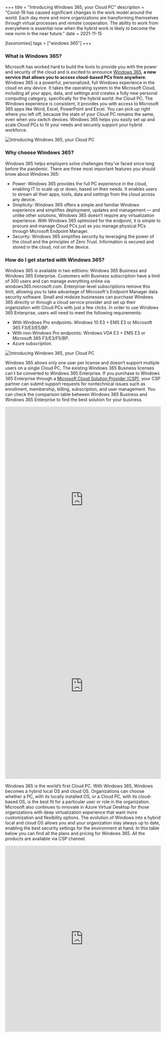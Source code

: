 +++
title = "Introducing Windows 365, your Cloud PC"
description = "Covid-19 has caused significant changes in the work model around the world. Each day more and more organizations are transforming themselves through virtual processes and remote cooperation. The ability to work from everywhere is essential now when the hybrid work is likely to become the new norm in the near future."
date = 2021-11-15

[taxonomies]
tags = ["windows 365"]
+++

### What is Windows 365?

Microsoft has worked hard to build the tools to provide you with the power and security of the cloud and is excited to announce [Windows 365](https://www.microsoft.com/en-us/windows-365), **a new service that allows you to access cloud-based PCs from anywhere**. Windows 365 is a powerful, personalized, full Windows experience in the cloud on any device. It takes the operating system to the Microsoft Cloud, including all your apps, data, and settings and creates a fully new personal computing category, specifically for the hybrid world: the Cloud PC. The Windows experience is consistent, it provides you with access to Microsoft 365 apps like Word, Excel, PowerPoint and Excel. You can pick up right where you left off, because the state of your Cloud PC remains the same, even when you switch devices. Windows 365 helps you easily set up and scale Cloud PCs to fit your needs and securely support your hybrid workforce.

![Introducing Windows 365, your Cloud PC](/img/win365-1.png)

### Why choose Windows 365?

Windows 365 helps employers solve challenges they’ve faced since long before the pandemic. There are three most important features you should know about Windows 365:
* Power: Windows 365 provides the full PC experience in the cloud, enabling IT to scale up or down, based on their needs. It enables users to stream all their apps, tools, data and settings from the cloud across any device.
* Simplicity: Windows 365 offers a simple and familiar Windows experience and simplifies deployment, updates and management — and unlike other solutions, Windows 365 doesn’t require any virtualization experience. With Windows 365 optimized for the endpoint, it is simple to procure and manage Cloud PCs just as you manage physical PCs through Microsoft Endpoint Manager. 
* Security: Windows 365 simplifies security by leveraging the power of the cloud and the principles of Zero Trust. Information is secured and stored in the cloud, not on the device. 

### How do I get started with Windows 365?

Windows 365 is available in two editions: Windows 365 Business and Windows 365 Enterprise. Customers with Business subscription have a limit of 300 users and can manage everything online via windows365.microsoft.com. Enterprise-level subscriptions remove this limit, allowing you to take advantage of Microsoft's Endpoint Manager data security software.
Small and midsize businesses can purchase Windows 365 directly or through a cloud service provider and set up their organization with Cloud PCs with just a few clicks.  In order to use Windows 365 Enterprise, users will need to meet the following requirements:
* With Windows Pro endpoints: Windows 10 E3 + EMS E3 or Microsoft 365 F3/E3/E5/BP.
* With non-Windows Pro endpoints: Windows VDA E3 + EMS E3 or Microsoft 365 F3/E3/F5/BP.
* Azure subscription.

![Introducing Windows 365, your Cloud PC](/img/win365-2.png)

Windows 365 allows only one user per license and doesn’t support multiple users on a single Cloud PC. The existing Windows 365 Business licenses can`t be converted to Windows 365 Enterprise. If you purchase to Windows 365 Enterprise through a [Microsoft Cloud Solution Provider (CSP)](https://o365hq.com/), your CSP partner can submit support requests for nontechnical issues such as enrollment, membership, billing, subscription, and user management. You can check the comparison table between Windows 365 Business and Windows 365 Enterprise to find the best solution for your business.
                        
<iframe src="https://itp365-my.sharepoint.com/:w:/g/personal/ds_itpartner365_com/EVatnBZ1k81EjfREe-Ey7qQBoLPsMg28s253hcINBby_ow?e=ltHlJ1&action=embedview" width="100%" height="600px" frameborder="0" scrolling="no"></iframe>

<iframe src="https://itp365-my.sharepoint.com/:w:/g/personal/ds_itpartner365_com/EYoNmd3W3HdOvSCYQcvTXc8BMOhAXH0mtXXFTbOMntfbeg?e=Ek1PWv&action=embedview" width="100%" height="600px" frameborder="0" scrolling="no"></iframe>

Windows 365 is the world’s first Cloud PC. With Windows 365, Windows becomes a hybrid local OS and cloud OS. Organizations can choose whether a PC, with its locally installed OS, or a Cloud PC, with its cloud-based OS, is the best fit for a particular user or role in the organization. Microsoft also continues to innovate in Azure Virtual Desktop for those organizations with deep virtualization experience that want more customization and flexibility options. The evolution of Windows into a hybrid local and cloud OS allows you and your organization stay always up to date, enabling the best security settings for the environment at hand. In this table below you can find all the plans and pricing for Windows 365. All the products are available via CSP channel.

<iframe src="https://itp365-my.sharepoint.com/:w:/g/personal/ds_itpartner365_com/ESDBbyK9k6xIvIsop3Qi2mgBcMPAsDzOYrnkwx-k3J3SQQ?e=htFxoh&action=embedview" width="100%" height="600px" frameborder="0" scrolling="no"></iframe>
